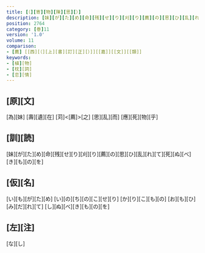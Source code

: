 ```yaml
---
title: [（][寄][物][陳][思][）]
description: [妹][が][た][め][命][残][せ][り][刈][り][薦][の][思][ひ][乱][れ][て][死][ぬ][べ][き][も][の][を]
position: 2764
category: [巻]11
version: '1.0'
volume: 11
comparison:
- [薦] [[西][（][上][書][訂][正][）]][[嘉]][[文]][[類]]
keywords:
- [植][物]
- [枕][詞]
- [恋][情]
---
```


## [原][文]

[為][妹] [壽][遺][在] [苅]<[薦]>[之] [思][乱][而] [應][死][物][乎]

## [訓][読]

[妹][が][た][め][命][残][せ][り][刈][り][薦][の][思][ひ][乱][れ][て][死][ぬ][べ][き][も][の][を]

## [仮][名]

[い][も][が][た][め] [い][の][ち][の][こ][せ][り] [か][り][こ][も][の] [お][も][ひ][み][だ][れ][て] [し][ぬ][べ][き][も][の][を]

## [左][注]

[な][し]
